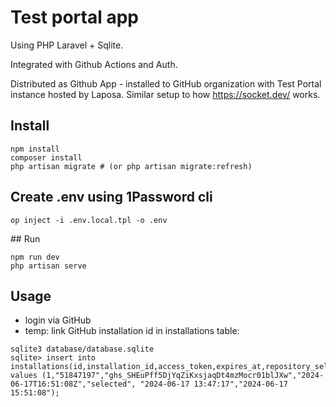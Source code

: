 # Test portal app

Using PHP Laravel + Sqlite.

Integrated with Github Actions and Auth.

Distributed as Github App - installed to GitHub organization with Test Portal instance hosted by Laposa. Similar setup to how https://socket.dev/ works.

## Install
```
npm install
composer install
php artisan migrate # (or php artisan migrate:refresh)
```

## Create .env using 1Password cli
```
op inject -i .env.local.tpl -o .env
```

## Run
```
npm run dev
php artisan serve
```

## Usage
- login via GitHub
- temp: link GitHub installation id in installations table:
```
sqlite3 database/database.sqlite
sqlite> insert into installations(id,installation_id,access_token,expires_at,repository_selection,created_at,updated_at) values (1,"51847197","ghs_SHEuPff5DjYqZiKxsjaqDt4mzMocr01blJXw","2024-06-17T16:51:08Z","selected", "2024-06-17 13:47:17","2024-06-17 15:51:08");
```